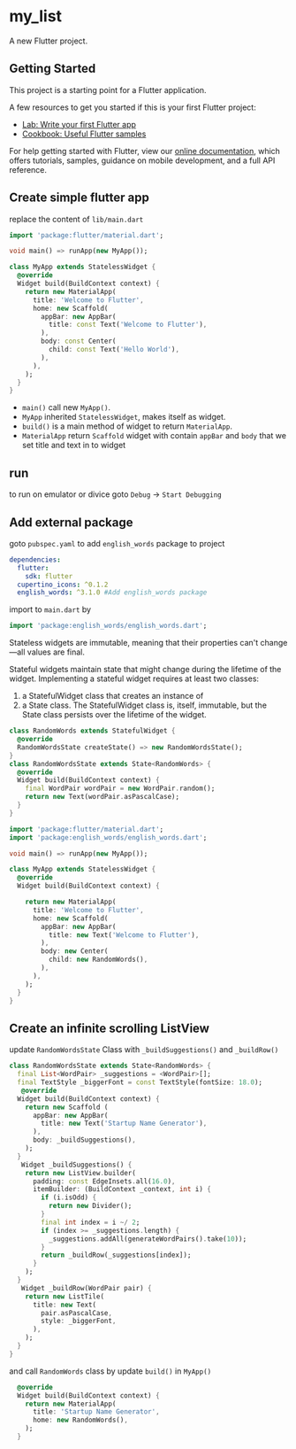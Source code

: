 # my_list

A new Flutter project.

## Getting Started

This project is a starting point for a Flutter application.

A few resources to get you started if this is your first Flutter project:

- [Lab: Write your first Flutter app](https://flutter.io/docs/get-started/codelab)
- [Cookbook: Useful Flutter samples](https://flutter.io/docs/cookbook)

For help getting started with Flutter, view our
[online documentation](https://flutter.io/docs), which offers tutorials,
samples, guidance on mobile development, and a full API reference.

## Create simple flutter app

replace the content of `lib/main.dart`

```dart
import 'package:flutter/material.dart';

void main() => runApp(new MyApp());

class MyApp extends StatelessWidget {
  @override
  Widget build(BuildContext context) {
    return new MaterialApp(
      title: 'Welcome to Flutter',
      home: new Scaffold(
        appBar: new AppBar(
          title: const Text('Welcome to Flutter'),
        ),
        body: const Center(
          child: const Text('Hello World'),
        ),
      ),
    );
  }
}
```

- `main()` call new `MyApp()`.
- `MyApp` inherited `StatelessWidget`, makes itself as widget.
- `build()` is a main method of widget to return `MaterialApp`.
- `MaterialApp` return `Scaffold` widget with contain `appBar` and `body` that we set title and text in to widget

## run

to run on emulator or divice goto `Debug` -> `Start Debugging`

## Add external package

goto `pubspec.yaml` to add `english_words` package to project

```yaml
dependencies:
  flutter:
    sdk: flutter
  cupertino_icons: ^0.1.2
  english_words: ^3.1.0 #Add english_words package
```

import to `main.dart` by

```dart
import 'package:english_words/english_words.dart';
```

Stateless widgets are immutable, meaning that their properties can't change—all values are final.

Stateful widgets maintain state that might change during the lifetime of the widget. Implementing a stateful widget requires at least two classes:

1. a StatefulWidget class that creates an instance of
2. a State class. The StatefulWidget class is, itself, immutable, but the State class persists over the lifetime of the widget.

```dart
class RandomWords extends StatefulWidget {
  @override
  RandomWordsState createState() => new RandomWordsState();
}
class RandomWordsState extends State<RandomWords> {
  @override
  Widget build(BuildContext context) {
    final WordPair wordPair = new WordPair.random();
    return new Text(wordPair.asPascalCase);
  }
}
```

```dart
import 'package:flutter/material.dart';
import 'package:english_words/english_words.dart';

void main() => runApp(new MyApp());

class MyApp extends StatelessWidget {
  @override
  Widget build(BuildContext context) {

    return new MaterialApp(
      title: 'Welcome to Flutter',
      home: new Scaffold(
        appBar: new AppBar(
          title: new Text('Welcome to Flutter'),
        ),
        body: new Center(
          child: new RandomWords(),
        ),
      ),
    );
  }
}
```

## Create an infinite scrolling ListView

update `RandomWordsState` Class with `_buildSuggestions()` and `_buildRow()`

```dart
class RandomWordsState extends State<RandomWords> {
  final List<WordPair> _suggestions = <WordPair>[];
  final TextStyle _biggerFont = const TextStyle(fontSize: 18.0);
   @override
  Widget build(BuildContext context) {
    return new Scaffold (
      appBar: new AppBar(
        title: new Text('Startup Name Generator'),
      ),
      body: _buildSuggestions(),
    );
  }
   Widget _buildSuggestions() {
    return new ListView.builder(
      padding: const EdgeInsets.all(16.0),
      itemBuilder: (BuildContext _context, int i) {
        if (i.isOdd) {
          return new Divider();
        }
        final int index = i ~/ 2;
        if (index >= _suggestions.length) {
          _suggestions.addAll(generateWordPairs().take(10));
        }
        return _buildRow(_suggestions[index]);
      }
    );
  }
   Widget _buildRow(WordPair pair) {
    return new ListTile(
      title: new Text(
        pair.asPascalCase,
        style: _biggerFont,
      ),
    );
  }
}
```

and call `RandomWords` class by update `build()` in `MyApp()`

```dart
  @override
  Widget build(BuildContext context) {
    return new MaterialApp(
      title: 'Startup Name Generator',
      home: new RandomWords(),
    );
  }
```
